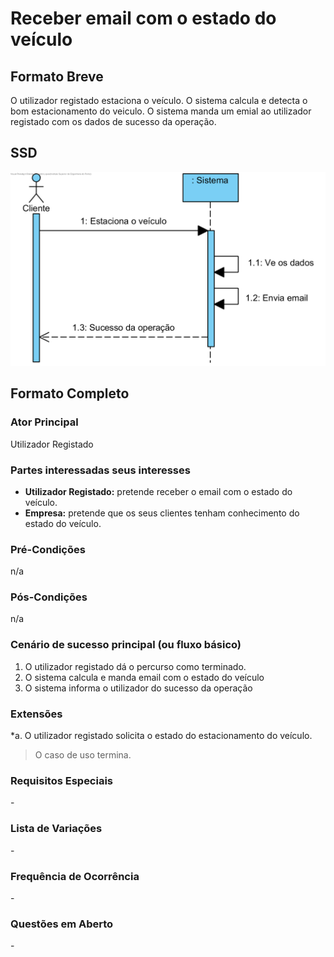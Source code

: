 # Receber email com o estado do veículo

## Formato Breve

O utilizador registado estaciona o veículo. O sistema calcula e detecta o bom estacionamento do veiculo. O sistema manda um emial ao utilizador registado com os dados de sucesso da operação.

## SSD

![SSD_UC25](SSD_UC25.png)

## Formato Completo

### Ator Principal

Utilizador Registado

### Partes interessadas seus interesses

* **Utilizador Registado:** pretende receber o email com o estado do veículo.
* **Empresa:** pretende que os seus clientes tenham conhecimento do estado do veículo.

### Pré-Condições
n/a

### Pós-Condições
n/a

### Cenário de sucesso principal (ou fluxo básico)

1. O utilizador registado dá o percurso como terminado.
2. O sistema calcula e manda email com o estado do veículo
4. O sistema informa o utilizador do sucesso da operação

### Extensões

*a. O utilizador registado solicita o estado do estacionamento do veículo.

> O caso de uso termina.

### Requisitos Especiais
\-

### Lista de Variações
\-

### Frequência de Ocorrência
\-

### Questões em Aberto
\-
